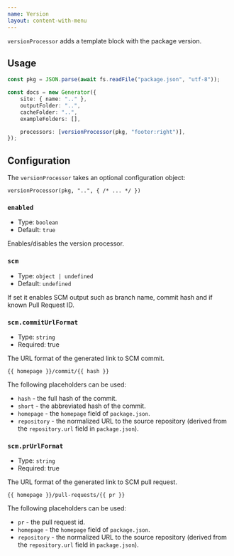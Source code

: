 ```yaml
---
name: Version
layout: content-with-menu
---
```


`versionProcessor` adds a template block with the package version.

## Usage

```ts
const pkg = JSON.parse(await fs.readFile("package.json", "utf-8"));

const docs = new Generator({
    site: { name: ".." },
    outputFolder: "..",
    cacheFolder: "..",
    exampleFolders: [],

    processors: [versionProcessor(pkg, "footer:right")],
});
```

## Configuration

The `versionProcessor` takes an optional configuration object:

`versionProcessor(pkg, "..", { /* ... */ })`

### `enabled`

-   Type: `boolean`
-   Default: `true`

Enables/disables the version processor.

### `scm`

-   Type: `object | undefined`
-   Default: `undefined`

If set it enables SCM output such as branch name, commit hash and if known Pull Request ID.

### `scm.commitUrlFormat`

-   Type: `string`
-   Required: true

The URL format of the generated link to SCM commit.

`{{ homepage }}/commit/{{ hash }}`

The following placeholders can be used:

-   `hash` - the full hash of the commit.
-   `short` - the abbreviated hash of the commit.
-   `homepage` - the `homepage` field of `package.json`.
-   `repository` - the normalized URL to the source repository (derived from the `repository.url` field in `package.json`).

### `scm.prUrlFormat`

-   Type: `string`
-   Required: true

The URL format of the generated link to SCM pull request.

`{{ homepage }}/pull-requests/{{ pr }}`

The following placeholders can be used:

-   `pr` - the pull request id.
-   `homepage` - the `homepage` field of `package.json`.
-   `repository` - the normalized URL to the source repository (derived from the `repository.url` field in `package.json`).

